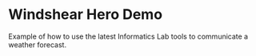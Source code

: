 # Windshear Hero Demo
Example of how to use the latest Informatics Lab tools to communicate a weather forecast.
